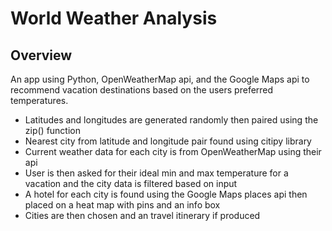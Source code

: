 # World Weather Analysis
## Overview
An app using Python, OpenWeatherMap api, and the Google Maps api to recommend vacation destinations based on the users preferred temperatures. 

- Latitudes and longitudes are generated randomly then paired using the zip() function
- Nearest city from latitude and longitude pair found using citipy library
- Current weather data for each city is from OpenWeatherMap using their api
- User is then asked for their ideal min and max temperature for a vacation and the city data is filtered based on input
- A hotel for each city is found using the Google Maps places api then placed on a heat map with pins and an info box
- Cities are then chosen and an travel itinerary if produced
